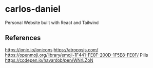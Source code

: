 # carlos-daniel
Personal Website built with React and Tailwind


## References
https://ionic.io/ionicons
https://atroposjs.com/
https://openmoji.org/library/emoji-1F441-FE0F-200D-1F5E8-FE0F/
Pills https://codepen.io/havardob/pen/WNrLZoN
